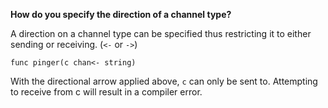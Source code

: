 **How do you specify the direction of a channel type?**

A direction on a channel type can be specified thus restricting it to either sending or receiving. (`<-` or `->`)

`func pinger(c chan<- string)`

With the directional arrow applied above, `c` can only be sent to. Attempting to receive from c will result in a compiler error.